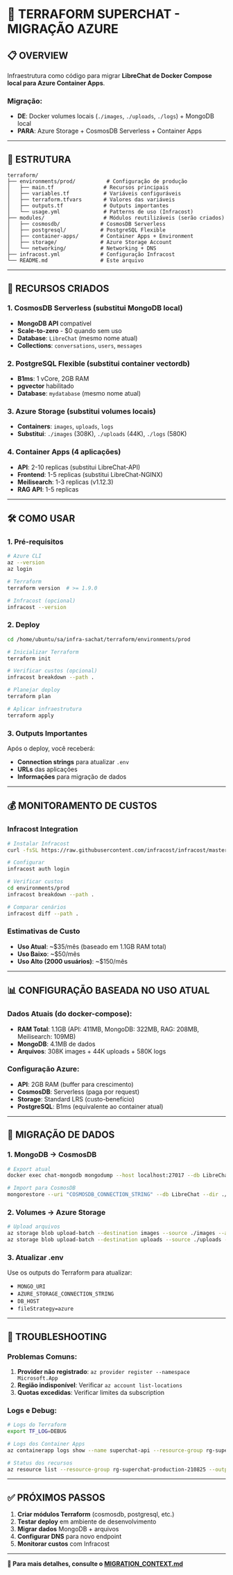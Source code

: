 # 🚀 TERRAFORM SUPERCHAT - MIGRAÇÃO AZURE

## 📋 OVERVIEW

Infraestrutura como código para migrar **LibreChat de Docker Compose local para Azure Container Apps**.

### **Migração:**
- **DE**: Docker volumes locais (`./images`, `./uploads`, `./logs`) + MongoDB local
- **PARA**: Azure Storage + CosmosDB Serverless + Container Apps

---

## 📁 ESTRUTURA

```
terraform/
├── environments/prod/          # Configuração de produção
│   ├── main.tf                # Recursos principais
│   ├── variables.tf           # Variáveis configuráveis
│   ├── terraform.tfvars       # Valores das variáveis
│   ├── outputs.tf             # Outputs importantes
│   └── usage.yml              # Patterns de uso (Infracost)
├── modules/                   # Módulos reutilizáveis (serão criados)
│   ├── cosmosdb/             # CosmosDB Serverless
│   ├── postgresql/           # PostgreSQL Flexible
│   ├── container-apps/       # Container Apps + Environment
│   ├── storage/              # Azure Storage Account
│   └── networking/           # Networking + DNS
├── infracost.yml             # Configuração Infracost
└── README.md                 # Este arquivo
```

---

## 🎯 RECURSOS CRIADOS

### **1. CosmosDB Serverless** (substitui MongoDB local)
- **MongoDB API** compatível
- **Scale-to-zero** - $0 quando sem uso
- **Database**: `LibreChat` (mesmo nome atual)
- **Collections**: `conversations`, `users`, `messages`

### **2. PostgreSQL Flexible** (substitui container vectordb)
- **B1ms**: 1 vCore, 2GB RAM
- **pgvector** habilitado
- **Database**: `mydatabase` (mesmo nome atual)

### **3. Azure Storage** (substitui volumes locais)
- **Containers**: `images`, `uploads`, `logs`
- **Substitui**: `./images` (308K), `./uploads` (44K), `./logs` (580K)

### **4. Container Apps** (4 aplicações)
- **API**: 2-10 replicas (substitui LibreChat-API)
- **Frontend**: 1-5 replicas (substitui LibreChat-NGINX)
- **Meilisearch**: 1-3 replicas (v1.12.3)
- **RAG API**: 1-5 replicas

---

## 🛠️ COMO USAR

### **1. Pré-requisitos**
```bash
# Azure CLI
az --version
az login

# Terraform
terraform version  # >= 1.9.0

# Infracost (opcional)
infracost --version
```

### **2. Deploy**
```bash
cd /home/ubuntu/sa/infra-sachat/terraform/environments/prod

# Inicializar Terraform
terraform init

# Verificar custos (opcional)
infracost breakdown --path .

# Planejar deploy
terraform plan

# Aplicar infraestrutura
terraform apply
```

### **3. Outputs Importantes**
Após o deploy, você receberá:
- **Connection strings** para atualizar `.env`
- **URLs** das aplicações
- **Informações** para migração de dados

---

## 💰 MONITORAMENTO DE CUSTOS

### **Infracost Integration**
```bash
# Instalar Infracost
curl -fsSL https://raw.githubusercontent.com/infracost/infracost/master/scripts/install.sh | sh

# Configurar
infracost auth login

# Verificar custos
cd environments/prod
infracost breakdown --path .

# Comparar cenários
infracost diff --path .
```

### **Estimativas de Custo**
- **Uso Atual**: ~$35/mês (baseado em 1.1GB RAM total)
- **Uso Baixo**: ~$50/mês
- **Uso Alto (2000 usuários)**: ~$150/mês

---

## 📊 CONFIGURAÇÃO BASEADA NO USO ATUAL

### **Dados Atuais** (do docker-compose):
- **RAM Total**: 1.1GB (API: 411MB, MongoDB: 322MB, RAG: 208MB, Meilisearch: 109MB)
- **MongoDB**: 4.1MB de dados
- **Arquivos**: 308K images + 44K uploads + 580K logs

### **Configuração Azure**:
- **API**: 2GB RAM (buffer para crescimento)
- **CosmosDB**: Serverless (paga por request)
- **Storage**: Standard LRS (custo-benefício)
- **PostgreSQL**: B1ms (equivalente ao container atual)

---

## 🔄 MIGRAÇÃO DE DADOS

### **1. MongoDB → CosmosDB**
```bash
# Export atual
docker exec chat-mongodb mongodump --host localhost:27017 --db LibreChat --out /tmp/backup

# Import para CosmosDB
mongorestore --uri "COSMOSDB_CONNECTION_STRING" --db LibreChat --dir ./backup/LibreChat
```

### **2. Volumes → Azure Storage**
```bash
# Upload arquivos
az storage blob upload-batch --destination images --source ./images --account-name superchatfiles
az storage blob upload-batch --destination uploads --source ./uploads --account-name superchatfiles
```

### **3. Atualizar .env**
Use os outputs do Terraform para atualizar:
- `MONGO_URI`
- `AZURE_STORAGE_CONNECTION_STRING`
- `DB_HOST`
- `fileStrategy=azure`

---

## 🚨 TROUBLESHOOTING

### **Problemas Comuns**:
1. **Provider não registrado**: `az provider register --namespace Microsoft.App`
2. **Região indisponível**: Verificar `az account list-locations`
3. **Quotas excedidas**: Verificar limites da subscription

### **Logs e Debug**:
```bash
# Logs do Terraform
export TF_LOG=DEBUG

# Logs dos Container Apps
az containerapp logs show --name superchat-api --resource-group rg-superchat-production-210825

# Status dos recursos
az resource list --resource-group rg-superchat-production-210825 --output table
```

---

## ✅ PRÓXIMOS PASSOS

1. **Criar módulos Terraform** (cosmosdb, postgresql, etc.)
2. **Testar deploy** em ambiente de desenvolvimento
3. **Migrar dados** MongoDB + arquivos
4. **Configurar DNS** para novo endpoint
5. **Monitorar custos** com Infracost

---

**📖 Para mais detalhes, consulte o [MIGRATION_CONTEXT.md](../MIGRATION_CONTEXT.md)**
